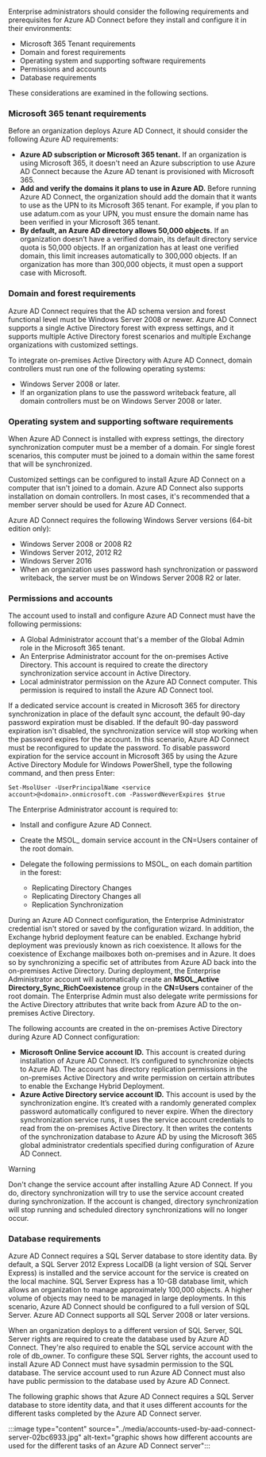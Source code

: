 Enterprise administrators should consider the following requirements and prerequisites for Azure AD Connect before they install and configure it in their environments:

 -  Microsoft 365 Tenant requirements
 -  Domain and forest requirements
 -  Operating system and supporting software requirements
 -  Permissions and accounts
 -  Database requirements

These considerations are examined in the following sections.

### Microsoft 365 tenant requirements

Before an organization deploys Azure AD Connect, it should consider the following Azure AD requirements:

 -  **Azure AD subscription or Microsoft 365 tenant.** If an organization is using Microsoft 365, it doesn't need an Azure subscription to use Azure AD Connect because the Azure AD tenant is provisioned with Microsoft 365.
 -  **Add and verify the domains it plans to use in Azure AD.** Before running Azure AD Connect, the organization should add the domain that it wants to use as the UPN to its Microsoft 365 tenant. For example, if you plan to use adatum.com as your UPN, you must ensure the domain name has been verified in your Microsoft 365 tenant.
 -  **By default, an Azure AD directory allows 50,000 objects.** If an organization doesn’t have a verified domain, its default directory service quota is 50,000 objects. If an organization has at least one verified domain, this limit increases automatically to 300,000 objects. If an organization has more than 300,000 objects, it must open a support case with Microsoft.

### Domain and forest requirements

Azure AD Connect requires that the AD schema version and forest functional level must be Windows Server 2008 or newer. Azure AD Connect supports a single Active Directory forest with express settings, and it supports multiple Active Directory forest scenarios and multiple Exchange organizations with customized settings.

To integrate on-premises Active Directory with Azure AD Connect, domain controllers must run one of the following operating systems:

 -  Windows Server 2008 or later.
 -  If an organization plans to use the password writeback feature, all domain controllers must be on Windows Server 2008 or later.

### Operating system and supporting software requirements

When Azure AD Connect is installed with express settings, the directory synchronization computer must be a member of a domain. For single forest scenarios, this computer must be joined to a domain within the same forest that will be synchronized.

Customized settings can be configured to install Azure AD Connect on a computer that isn't joined to a domain. Azure AD Connect also supports installation on domain controllers. In most cases, it's recommended that a member server should be used for Azure AD Connect.

Azure AD Connect requires the following Windows Server versions (64-bit edition only):

 -  Windows Server 2008 or 2008 R2
 -  Windows Server 2012, 2012 R2
 -  Windows Server 2016
 -  When an organization uses password hash synchronization or password writeback, the server must be on Windows Server 2008 R2 or later.

### Permissions and accounts

The account used to install and configure Azure AD Connect must have the following permissions:

 -  A Global Administrator account that's a member of the Global Admin role in the Microsoft 365 tenant.
 -  An Enterprise Administrator account for the on-premises Active Directory. This account is required to create the directory synchronization service account in Active Directory.
 -  Local administrator permission on the Azure AD Connect computer. This permission is required to install the Azure AD Connect tool.

If a dedicated service account is created in Microsoft 365 for directory synchronization in place of the default sync account, the default 90-day password expiration must be disabled. If the default 90-day password expiration isn't disabled, the synchronization service will stop working when the password expires for the account. In this scenario, Azure AD Connect must be reconfigured to update the password. To disable password expiration for the service account in Microsoft 365 by using the Azure Active Directory Module for Windows PowerShell, type the following command, and then press Enter:

```
Set-MsolUser -UserPrincipalName <service account>@<domain>.onmicrosoft.com -PasswordNeverExpires $true
```

The Enterprise Administrator account is required to:

 -  Install and configure Azure AD Connect.
 -  Create the MSOL\_ domain service account in the CN=Users container of the root domain.
 -  Delegate the following permissions to MSOL\_ on each domain partition in the forest:
    
     -  Replicating Directory Changes
     -  Replicating Directory Changes all
     -  Replication Synchronization

During an Azure AD Connect configuration, the Enterprise Administrator credential isn't stored or saved by the configuration wizard. In addition, the Exchange hybrid deployment feature can be enabled. Exchange hybrid deployment was previously known as rich coexistence. It allows for the coexistence of Exchange mailboxes both on-premises and in Azure. It does so by synchronizing a specific set of attributes from Azure AD back into the on-premises Active Directory. During deployment, the Enterprise Administrator account will automatically create an **MSOL\_Active Directory\_Sync\_RichCoexistence** group in the **CN=Users** container of the root domain. The Enterprise Admin must also delegate write permissions for the Active Directory attributes that write back from Azure AD to the on-premises Active Directory.

The following accounts are created in the on-premises Active Directory during Azure AD Connect configuration:

 -  **Microsoft Online Service account ID.** This account is created during installation of Azure AD Connect. It’s configured to synchronize objects to Azure AD. The account has directory replication permissions in the on-premises Active Directory and write permission on certain attributes to enable the Exchange Hybrid Deployment.
 -  **Azure Active Directory service account ID.** This account is used by the synchronization engine. It’s created with a randomly generated complex password automatically configured to never expire. When the directory synchronization service runs, it uses the service account credentials to read from the on-premises Active Directory. It then writes the contents of the synchronization database to Azure AD by using the Microsoft 365 global administrator credentials specified during configuration of Azure AD Connect.

> [!WARNING]
> Don't change the service account after installing Azure AD Connect. If you do, directory synchronization will try to use the service account created during synchronization. If the account is changed, directory synchronization will stop running and scheduled directory synchronizations will no longer occur.

### Database requirements

Azure AD Connect requires a SQL Server database to store identity data. By default, a SQL Server 2012 Express LocalDB (a light version of SQL Server Express) is installed and the service account for the service is created on the local machine. SQL Server Express has a 10-GB database limit, which allows an organization to manage approximately 100,000 objects. A higher volume of objects may need to be managed in large deployments. In this scenario, Azure AD Connect should be configured to a full version of SQL Server. Azure AD Connect supports all SQL Server 2008 or later versions.

When an organization deploys to a different version of SQL Server, SQL Server rights are required to create the database used by Azure AD Connect. They're also required to enable the SQL service account with the role of db\_owner. To configure these SQL Server rights, the account used to install Azure AD Connect must have sysadmin permission to the SQL database. The service account used to run Azure AD Connect must also have public permission to the database used by Azure AD Connect.

The following graphic shows that Azure AD Connect requires a SQL Server database to store identity data, and that it uses different accounts for the different tasks completed by the Azure AD Connect server.

:::image type="content" source="../media/accounts-used-by-aad-connect-server-02bc6933.jpg" alt-text="graphic shows how different accounts are used for the different tasks of an Azure AD Connect server":::
